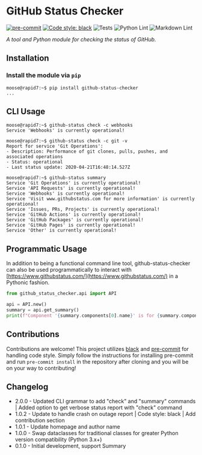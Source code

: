 
# GitHub Status Checker

[![pre-commit](https://img.shields.io/badge/pre--commit-enabled-brightgreen?logo=pre-commit&logoColor=white)](https://github.com/pre-commit/pre-commit)
[![Code style: black](https://img.shields.io/badge/code%20style-black-000000.svg)](https://github.com/psf/black)
![Tests](https://github.com/rapid7/github-status-checker/workflows/Tests/badge.svg)
![Python Lint](https://github.com/rapid7/github-status-checker/workflows/Python%20Lint/badge.svg)
![Markdown Lint](https://github.com/rapid7/github-status-checker/workflows/Markdown%20Lint/badge.svg)

_A tool and Python module for checking the status of GitHub._

## Installation

### Install the module via `pip`

```console
moose@rapid7:~$ pip install github-status-checker
...
```

## CLI Usage

```console
moose@rapid7:~$ github-status check -c webhooks
Service 'Webhooks' is currently operational!
```

```console
moose@rapid7:~$ github-status check -c git -v
Report for service 'Git Operations':
- Description: Performance of git clones, pulls, pushes, and associated operations
- Status: operational
- Last status update: 2020-04-21T16:48:14.527Z
```

```console
moose@rapid7:~$ github-status summary
Service 'Git Operations' is currently operational!
Service 'API Requests' is currently operational!
Service 'Webhooks' is currently operational!
Service 'Visit www.githubstatus.com for more information' is currently operational!
Service 'Issues, PRs, Projects' is currently operational!
Service 'GitHub Actions' is currently operational!
Service 'GitHub Packages' is currently operational!
Service 'GitHub Pages' is currently operational!
Service 'Other' is currently operational!
```

## Programmatic Usage

In addition to being a functional command line tool, github-status-checker
can also be used programmatically
to interact with [https://www.githubstatus.com/](https://www.githubstatus.com/)
in a Pythonic fashion.

```python
from github_status_checker.api import API

api = API.new()
summary = api.get_summary()
print(f"Component '{summary.components[0].name}' is for {summary.components[0].description}")
```

## Contributions

Contributions are welcome! This project utilizes [black](https://github.com/psf/black)
and [pre-commit](https://pre-commit.com/) for handling code
style. Simply follow the instructions for installing pre-commit and
run `pre-commit install` in the repository after cloning and you will
be on your way to contributing!

## Changelog

* 2.0.0 - Updated CLI grammar to add "check" and "summary" commands
| Added option to get verbose status report with "check" command
* 1.0.2 - Update to handle crash on outage report | Code style: black
| Add contribution section
* 1.0.1 - Update homepage and author name
* 1.0.0 - Swap dataclasses for traditional classes for greater Python version
compatibility (Python 3.x+)
* 0.1.0 - Initial development, support Summary

